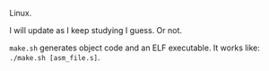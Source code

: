 Linux.

I will update as I keep studying I guess. Or not.

```make.sh``` generates object code and an ELF executable. It works like: ```./make.sh [asm_file.s]```.
